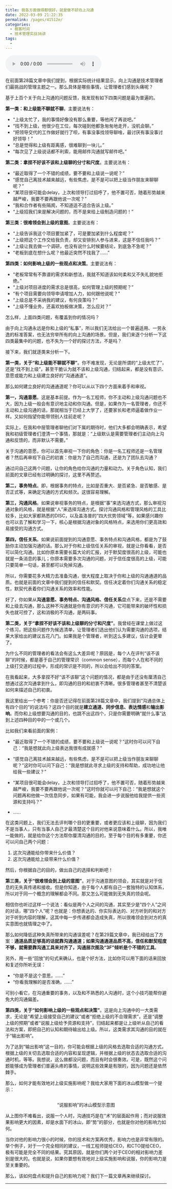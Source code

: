 ```yaml
---
title: 我各方面做得都很好，就是做不好向上沟通
date: 2022-03-09 21:22:35
permalink: /pages/41512e/
categories:
  - 极客时间
  - 技术管理实战36讲
tags:
  - 
---
```

<audio title="31.我各方面做得都很好，就是做不好向上沟通" src="https://static001.geekbang.org/resource/audio/78/44/78cc26c28f6c9a35afece95fcbfe1a44.mp3" controls="controls"></audio> 
<p>在前面第28篇文章中我们提到，根据实际统计结果显示，向上沟通是技术管理者们最挑战的管理主题之一。那么具体是哪些事情，让管理者们感到头痛呢？</p>
<p><span class="orange">基于上百个关于向上沟通的问题反馈，我发现有如下四类问题是最为普遍的。</span></p>
<p><strong>第一类：和上级能不聊就不聊</strong>。主要说法有：</p>
<ul>
<li>“上级太忙了，我的事情好像没有那么重要，等他闲了再说吧。”</li>
<li>“找不到上级，他很少在工位，每次碰到他都急匆匆地走开，没机会聊。”</li>
<li>“把领导交代的工作做好就行了呗，有事没事找领导聊啥，最讨厌有事没事讨好领导！”</li>
<li>“总是觉得和上级有距离感，很难聊到一块儿。”</li>
<li>“每次见了上级说话都不利索，能用邮件沟通就写邮件吧。”</li>
</ul>
<p><strong>第二类：拿捏不好该不该和上级聊的分寸和尺度</strong>。主要说法有：</p>
<ul>
<li>“最近取得了一个不错的成绩，要不要和上级说一说呢？”</li>
<li>“感觉自己离技术越来越远，有些焦虑，是不是可以把上级当作朋友来聊聊呢？”</li>
<li>“某项目很可能会delay，上次和领导打过招呼了，他不置可否，随着形势越来越严峻，我要不要再跟他说一次呢？”</li>
<li>“我和合作者有些隔阂，不知道适不适合告诉上级。”</li>
<li>“上级招我们来是解决问题的，而不是来给上级制造问题的！”</li>
</ul>
<p><strong>第三类：很难领会到上级的意图</strong>。主要说法有：</p>
<ul>
<li>“上级告诉我这个项目要加紧了，可是要加紧到什么程度呢？”</li>
<li>“上级把这个工作交给我负责，却又安排别人参与进来，这是不信任我吗？”</li>
<li>“上级让我去做一个调研，也没有说什么时候要结论，到底急不急呢？”</li>
<li>“老板到底在想什么呢？他最近突然不找我了……”</li>
</ul><!-- [[[read_end]]] -->
<p><strong>第四类：如何影响上级的一些观点和决策</strong>。主要说法有：</p>
<ul>
<li>“老板常常有不靠谱的需求和新想法，我就不知道该如何柔和又不失礼貌地拒绝。”</li>
<li>“上级对项目进度的需求总是很高，如何管理上级的预期呢？”</li>
<li>“有个项目需要向领导申请增加人力，如何跟他说呢？”</li>
<li>“上级总是不采纳我的建议，有何良策吗？”</li>
<li>“上级不懂业务，还喜欢拍板做决策，怎么应对？”</li>
</ul>
<p>怎么样，上面四类问题，有覆盖到你的情况吗？</p>
<p>由于向上沟通永远是你和上级的“私事”，所以我们无法给出一个普遍适用、一劳永逸的标准答案，也无法穷举所有的向上沟通的场景。但是，我们来逐个分析一下这四类最集中的问题，也不失为一个好的探讨方法，不是吗？</p>
<p><span class="orange">接下来，我们就逐类来分析一下。</span></p>
<p><strong>第一类，关于“和上级能不聊就不聊”</strong>。你不难发现，无论是所谓的“上级太忙了”，还是“找不到上级”，甚至干脆认为就不该和上级沟通，归结起来，都是没有意识、意愿或能力和上级建立良好的“沟通通道”。</p>
<p>那么如何建立良好的沟通通道呢？你可以从以下四个方面来着手和审视。</p>
<p><strong>第一，沟通意愿</strong>。这是基本前提。作为一名工程师，你不主动和上级沟通问题也不大，因为上级一般会有意识地主动和你沟通。但是，如果作为一名管理者，你还不主动和上级沟通的话，那就相当于已经上大学了，还要家长和老师逼着做作业一样。又如何指望你能带领别人往前走呢？</p>
<p>实际上，在我和中层管理者聊他们对下属的期待时，他们大多都会明确表示，希望我和初级管理者们澄清一个事情，那就是：“上级默认是需要管理者们主动向上沟通和反馈的，而非默认不需要。”</p>
<p>关于沟通的意愿，你可以首先审视一下你的角色：你是一名工程师还是一名管理者？然后再审视下自己的初衷：你是为了自己而沟通，还是为了团队去沟通？</p>
<p>通过问自己这两个问题，让你的角色给你沟通的力量和动力。关于角色认知，我们前面的文章已经有过明确的探讨，这里不再赘述。</p>
<p><strong>第二，事务特点</strong>。即，根据事务的特点，比如是否重大、是否紧急、是否敏感、是否正式等，来确定沟通的方式和频次。这很容易理解。</p>
<p><strong>第三，沟通风格</strong>。如果说审视事务的特点，是根据“事”来选沟通方式，那么审视沟通对象的风格，就是根据“人”来选择沟通方式。探讨沟通风格和管理风格的工具比较多，比如大家都熟悉的DISC，以及盖洛普的“四大优势领域”等，如果感兴趣你也可以去了解和学习一下，核心是根据沟通对象的风格特点，来选用你们更高效和易接受的沟通方式。</p>
<p><strong>第四，信任关系</strong>。如果说前面提到的沟通意愿、事务特点和沟通风格，都是为了鼓励你主动加强沟通的话。那么对于你和上级信任关系的审视，就是让你看看，是否可以简化沟通。比如你原本需要长篇大论的汇报，对于默契度很高的上级，可能也就是一条消息的事儿；你原本需要多次沟通的问题，对于信任度很高的上级，可能只要简单一句话，甚至都可以免掉沟通。</p>
<p>所以，你需要花多大精力去准备沟通，很大程度上取决于你和上级的沟通通道的品质。也就是前面的文章中我们提到的信任和默契。信任决定着你们沟通关系的稳定性，默契代表着你们沟通关系的效率和性能。</p>
<p>好了，你如果从<strong>沟通意愿、事务特点、沟通风格、信任关系</strong>盘点下来，还是不需要和上级去沟通，那么这种不沟通就是你有意识的不沟通，它可能带来的破坏性和损失也就可控了，这和消极的不沟通，是两码事。</p>
<p><strong>第二类，关于“拿捏不好该不该和上级聊的分寸和尺度”</strong>。我曾经在课堂上做过这个练习，把这些问题作为候选清单，让管理者们选出他们认为需要沟通的选项，结果大家给出的建议五花八门。如果我是个管理者，听到这么多建议，估计会更晕了。</p>
<p>为什么不同的管理者的看法会有这么大差异呢？原因是，每个人在评判“该不该聊”的时候，都是基于自己的管理常识（common sense），而每个人在和不同的上级打交道的过程中，形成的常识是不同的，所以会给出不同的答案。</p>
<p>在我看起来，大多拿捏不好“该不该聊”这个问题的情况，都是由于还没有厘清自己想通过这次沟通拿到什么，即沟通的目的和初衷不清晰。很多管理者甚至不清楚该如何来描述自己的初衷。</p>
<p>我这里给出一个参考：你是否还记得在前面第28篇文章中，我们提到“沟通总体上有四个目的”的说法吗？这四个目的就是<strong>建立通道、同步信息、表达情感</strong>和<strong>输出影响</strong>。而你和上级想要沟通的目的，也跳不出这四个，只是你需要明确“就什么事”达到上述四种目的中的一个或几个。</p>
<p>比如我们来看前面的案例：</p>
<ul>
<li>
<p>“最近取得了一个不错的成绩，要不要和上级说一说呢？”这时你可以问下自己：“我是想就此向上级表达我很有成就感？”</p>
</li>
<li>
<p>“感觉自己离技术越来越远，有些焦虑，是不是可以把上级当作朋友来聊聊呢？”这时你可以问下自己：“我是想就此寻求上级的支持和帮助，成功地让他给我一些建议？”</p>
</li>
<li>
<p>“某项目很可能会delay，上次和领导打过招呼了，他不置可否，随着形势越来越严峻，我要不要再跟他说一次呢？”这时你就可以问下自己：“我是想就这个问题再和他做一次信息同步，如果有可能，我会进一步说服他给我提供一些资源和支持吗？”</p>
</li>
<li>
<p>……</p>
</li>
</ul>
<p>在这类问题上，我们无法去评判哪个目的更重要，或者更应该和上级聊，因为我们不是当事人，只有当事人自己才最清楚这个目的对他来说意味着什么。所以，我唯一能做的，就是给你这个方法帮你厘清沟通的目的，至于每个目的有多重要，你还可以问自己两个问题：</p>
<ol>
<li>这次沟通能给你带来什么价值？</li>
<li>这次沟通能给上级带来什么价值？</li>
</ol>
<p>然后，你根据自己的目的，做出自己的选择和判断吧！</p>
<p><strong>第三类，关于“很难领会到上级的意图”</strong>。对于沟通意图的领会，其实就是对于信息的无失真传递和接收。但是你知道，由于每个人都有自己一套独特的认知体系，所以对于同一个概念的理解都会不同。那又怎么可能做到无失真的领会呢。</p>
<p>相信你也听过这样一个说法：看似是两个人之间的沟通，其实至少是“四个人”之间的对话，哪“四个人”呢？也就是：你想表达的、你实际表达的、对方听到的和对方对于听到内容的理解，这其中每一步传递都会造成失真，所以很难领会到对方的真实意图也就情理之中了。</p>
<p>那么如何降低这种失真所带来的沟通误差呢？在第29篇文章中，我已经给出了方案：<strong>通道品质足够高的话就靠沟通通道；如果沟通通道品质不高，信任和默契程度不够，就需要靠沟通工具来对齐了，沟通层次图及“3F”倾听是个不错的工具</strong>。</p>
<p>另外，用一些“回放”的句式来确认，也是个好方法，比如你可以用下面的话来回放和复述你所听无误：</p>
<ul>
<li>“你是不是这个意思，……”</li>
<li>“你看我理解的是否准确，……”</li>
</ul>
<p>可别小看它，在沟通重要的事务，以及和不熟悉的人沟通时，这个小技巧能帮你避免大的沟通偏差。</p>
<p><strong>第四类，关于“如何影响上级的一些观点和决策”</strong>。这是向上沟通中的一大类需求，无论是“希望上级接受自己的建议”或者“拒绝上级的不合理需求”，还是“调整上级的预期”或者“说服上级给予资源和支持”，归结起来都是让上级听从自己的看法和方案，即把自己的认知和期待输出给上级。所以，这类需求其沟通的目的就在于“输出影响”。</p>
<p>为了达到“输出影响”这一目的，你可能会根据上级的风格去选取合适的沟通方式，根据上级的关切去选取合适的内容和呈现逻辑，并根据上级的状态去选取合适的沟通时机，等等。我想说，这么做都没问题，而且有时会很奏效。可是，既然这个问题能够成为管理者们普遍头疼的事情，说明这些效果是有限的，因为问题还是依然棘手。</p>
<p>那么，如何才能有效地对上级实施影响呢？我给大家用下面的冰山模型做一个提示：</p>
<p><img src="https://static001.geekbang.org/resource/image/00/d6/0087b764fb5d809a0219e396a443e5d6.png" alt="" /></p>
<center><span class="reference">“说服影响”的冰山模型示意图</span></center>
<p>从上图你不难看出，说服一个人时，沟通技巧是在“术”的层面起作用；而对说服效果影响更大的因素，却是水面下的冰山，即“势”的部分，也就是你对他的影响力如何。</p>
<p>当你对他的影响力很小的时候，你的技术和方案再优秀，影响力也是非常有限的。举个例子，对于一个完全相同的建议，一线工程师提给CEO，和CTO提给CEO，极有可能是完全不同的结果。究其原因，就是你们两个对于CEO的相对影响力差别是很大的。也就是说，如果你要想有效地对上级实施影响和说服，你的影响力是至关重要的。</p>
<p>那么，该如何盘点和提升自己的影响力呢？我们下一篇文章再来继续探讨。</p>
<hr />
<p></p>
